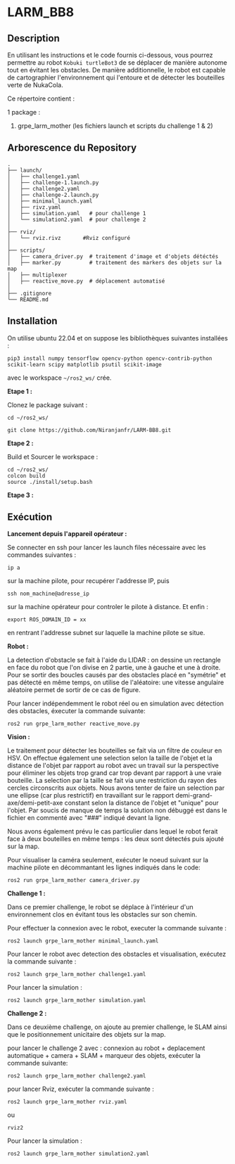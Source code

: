 # LARM_BB8

## Description

En utilisant les instructions et le code fournis ci-dessous, vous pourrez permettre au robot ```Kobuki turtleBot3``` de se déplacer de manière autonome tout en évitant les obstacles. De manière additionnelle, le robot est capable de cartographier l'environnement qui l'entoure et de détecter les bouteilles verte de NukaCola.

Ce répertoire contient :

1 package :

1. grpe_larm_mother        (les fichiers launch et scripts du challenge 1 & 2)

## Arborescence du Repository

```grpe_larm_mother
.
├── launch/               
│   ├── challenge1.yaml  
│   ├── challenge-1.launch.py 
│   ├── challenge2.yaml 
│   ├── challenge-2.launch.py
│   ├── minimal_launch.yaml
│   ├── rivz.yaml 
│   ├── simulation.yaml   # pour challenge 1
│   └── simulation2.yaml  # pour challenge 2
│
├── rviz/              
│   └── rviz.rivz       #Rviz configuré
│
├── scripts/              
│   ├── camera_driver.py  # traitement d'image et d'objets détéctés  
│   ├── marker.py         # traitement des markers des objets sur la map
│   ├── multiplexer
│   ├── reactive_move.py  # déplacement automatisé   
│  
├── .gitignore          
└── README.md           
```

## Installation

On utilise ubuntu 22.04 et on suppose les bibliothèques suivantes installées : 
 ```
pip3 install numpy tensorflow opencv-python opencv-contrib-python scikit-learn scipy matplotlib psutil scikit-image
```
 avec le workspace `~/ros2_ws/` crée.


**Etape 1 :**

Clonez le package suivant :

```
cd ~/ros2_ws/

git clone https://github.com/Niranjanfr/LARM-BB8.git
```


**Etape 2 :**

Build et Sourcer le workspace :
```
cd ~/ros2_ws/
colcon build
source ./install/setup.bash
```

**Etape 3 :**

## Exécution

**Lancement depuis l'appareil opérateur :**

Se connecter en ssh pour lancer les launch files nécessaire avec les commandes suivantes : 

```
ip a
```
sur la machine pilote, pour recupérer l'addresse IP, puis
```
ssh nom_machine@adresse_ip
```
sur la machine opérateur pour controler le pilote à distance. Et enfin :
```
export ROS_DOMAIN_ID = xx
```
en rentrant l'addresse subnet sur laquelle la machine pilote se situe.

**Robot :**
 
La detection d'obstacle se fait à l'aide du LIDAR : on dessine un rectangle en face du robot que l'on divise en 2 partie, une à gauche et une à droite. 
Pour se sortir des boucles causés par des obstacles placé en "symétrie" et pas détecté en même temps, on utilise de l'aléatoire: une vitesse angulaire aléatoire permet de sortir de ce cas de figure. 

Pour lancer indépendemment le robot réel ou en simulation avec détection des obstacles, éxecuter la commande suivante:
```
ros2 run grpe_larm_mother reactive_move.py
```

**Vision :**

Le traitement pour détecter les bouteilles se fait via un filtre de couleur en HSV.
On effectue également une selection selon la taille de l'objet et la distance de l'objet par rapport au robot avec un travail sur la perspective pour éliminer les objets trop grand car trop devant par rapport à une vraie bouteille. La selection par la taille se fait via une restriction du rayon des cercles circonscrits aux objets.
Nous avons tenter de faire un selection par une ellipse (car plus restrictif) en travaillant sur le rapport demi-grand-axe/demi-petit-axe constant selon la distance de l'objet et "unique" pour l'objet. Par soucis de manque de temps la solution non débuggé est dans le fichier en commenté avec "###" indiqué devant la ligne.

Nous avons également prévu le cas particulier dans lequel le robot ferait face à deux bouteilles en même temps : les deux sont détectés puis ajouté sur la map.


Pour visualiser la caméra seulement, exécuter le noeud suivant sur la machine pilote en décommantant les lignes indiqués dans le code:
```
ros2 run grpe_larm_mother camera_driver.py
```

**Challenge 1 :**

Dans ce premier challenge, le robot se déplace à l'intérieur d'un environnement clos en évitant tous les obstacles sur son chemin.

Pour effectuer la connexion avec le robot, executer la commande suivante :
```
ros2 launch grpe_larm_mother minimal_launch.yaml
```

Pour lancer le robot avec detection des obstacles et visualisation, exécutez la commande suivante :
```
ros2 launch grpe_larm_mother challenge1.yaml
```

Pour lancer la simulation :
```
ros2 launch grpe_larm_mother simulation.yaml
```
**Challenge 2 :**

Dans ce deuxième challenge, on ajoute au premier challenge, le SLAM ainsi que le positionnement unicitaire des objets sur la map.

pour lancer le challenge 2 avec : connexion au robot + deplacement automatique + camera + SLAM + marqueur des objets, exécuter la commande suivante:
```
ros2 launch grpe_larm_mother challenge2.yaml
```

pour lancer Rviz, exécuter la commande suivante : 
```
ros2 launch grpe_larm_mother rviz.yaml
```
ou 
```
rviz2
```

Pour lancer la simulation :
```
ros2 launch grpe_larm_mother simulation2.yaml
```

